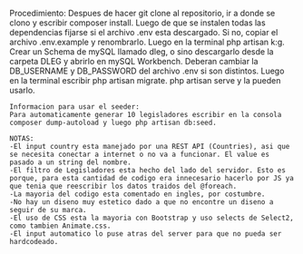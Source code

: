 Procedimiento:
    Despues de hacer git clone al repositorio, ir a donde se clono y escribir composer install.
    Luego de que se instalen todas las dependencias fijarse si el archivo .env esta descargado. 
    Si no, copiar el archivo .env.example y renombrarlo. Luego en la terminal php artisan k:g.
    Crear un Schema de mySQL llamado dleg, o sino descargarlo desde la carpeta DLEG y abrirlo en mySQL Workbench. Deberan cambiar la DB_USERNAME y DB_PASSWORD del archivo .env si son distintos.
    Luego en la terminal escribir php artisan migrate.
    php artisan serve y la pueden usarlo.
    
    Informacion para usar el seeder:
    Para automaticamente generar 10 legisladores escribir en la consola composer dump-autoload y luego php artisan db:seed.
    
    NOTAS:
    -El input country esta manejado por una REST API (Countries), asi que se necesita conectar a internet o no va a funcionar. El value es pasado a un string del nombre.
    -El filtro de Legisladores esta hecho del lado del servidor. Esto es porque, para esta cantidad de codigo era innecesario hacerlo por JS ya que tenia que reescribir los datos traidos del @foreach.
    -La mayoria del codigo esta comentado en ingles, por costumbre.
    -No hay un diseno muy estetico dado a que no encontre un diseno a seguir de su marca.
    -El uso de CSS esta la mayoria con Bootstrap y uso selects de Select2, como tambien Animate.css.
    -El input automatico lo puse atras del server para que no pueda ser hardcodeado.

